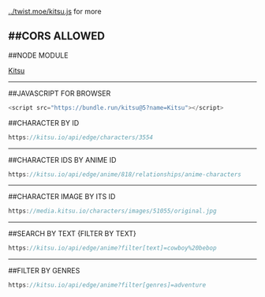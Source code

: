 [../twist.moe/kitsu.js](https://github.com/phanirithvij/Myanimewebsite/blob/master/otherwebsites/twist.moe/kitsu.js) for more

##CORS ALLOWED
---

##NODE MODULE

[Kitsu](https://github.com/wopian/kitsu/tree/master/packages/kitsu)

---
##JAVASCRIPT FOR BROWSER 

```javascript
<script src="https://bundle.run/kitsu@5?name=Kitsu"></script>
```

##CHARACTER BY ID

```javascript
https://kitsu.io/api/edge/characters/3554
```
---
##CHARACTER IDS BY ANIME ID

```javascript
https://kitsu.io/api/edge/anime/818/relationships/anime-characters
```
---
##CHARACTER IMAGE BY ITS ID

```javascript
https://media.kitsu.io/characters/images/51055/original.jpg
```
---
##SEARCH BY TEXT {FILTER BY TEXT}

```javascript
https://kitsu.io/api/edge/anime?filter[text]=cowboy%20bebop
```
---
##FILTER BY GENRES

```javascript
https://kitsu.io/api/edge/anime?filter[genres]=adventure
```
